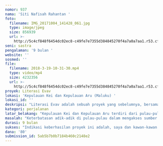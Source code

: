 ```yaml
---
nomor: 937
nama: 'Siti Nafisah Rahantan '
foto:
  filename: IMG_20171004_141428_061.jpg
  type: image/jpeg
  size: 856939
  url: >-
    http://5c4cf848f6454dc02ec8-c49fe7e7355d384845270f4a7a0a7aa1.r53.cf2.rackcdn.com/8407b4b1-cd7a-48a2-9dc1-3ff32c87c26a/IMG_20171004_141428_061.jpg
seni: sastra
pengalaman: '9 bulan '
website: ''
sosmed: ''
file:
  filename: 2018-3-19-10-31-30.mp4
  type: video/mp4
  size: 4232356
  url: >-
    http://5c4cf848f6454dc02ec8-c49fe7e7355d384845270f4a7a0a7aa1.r53.cf2.rackcdn.com/59e5fde6-97bc-4466-a1ea-38d706dd9047/2018-3-19-10-31-30.mp4
proyek: Literasi Evav
lokasi: 'Kepulauan Kei dan Kepulauan Aru (Maluku) '
lokasi_id: ''
deskripsi: "Literasi Evav adalah sebuah proyek yang sebelumnya, bersama kawan-kawan, telah kami laksanakan di Kota Tual dengan nana Mawar Puisi; roadshow dari sekolah ke sekolah untuk mengenalkan adik-adik pada gerakan literasi, seni dan sastra.\r\n\r\nSelanjutnya, saya ingin agar agenda ini juga bisa menyentuh adik-adik yang tinggal di pulau-pulau. Saya ingin menularkan dan membangkitkan kecintaan adik-adik pada seni dan sastra lewat beberapa agenda seperti: lapak membaca, pembacaan puisi, pembacaan cerita, mendongeng, kelas menulis, nonton bareng, dan saya juga akan melibatkan kawan-kawan di bidang seni, seperti melukis dan teater, untuk mengisi kegiatan ini.\r\n\r\nKegiatan ini akan dilaksanakan di desa-desa yang sulit dijangkau yang masih berada di sekitar Kepulauan Kei dan Kepulauan Aru. "
kategori: perjalanan
latar_belakang: "Kepulauan Kei dan Kepulauan Aru terdiri dari pulau-pulau yang tidak hanya sulit dijangkau, tapi juga belum tersentuh cahaya listrik dan cahaya pendidikan.\r\n\r\nKerap saya temui adik-adik lulusan sekolah di pulau-pulau tidak bisa membaca sama sekali, meskipun sudah lulus SMP atau SMA. Adik-adik ini, mereka punya semangat dan bakat yang bagus, sayang tidak didukung oleh guru maupun orang tua.\r\n\r\nBagi sebagian besar orang, rumus hidup bahagia adalah: sekolah yang baik, kuliah yang benar, wisuda, jadi PNS, menikah, lalu pensiun. Bukan rahasia umum. \r\n\r\nSaya ingin mereka berani bermimpi, berani berkarya. Bahwa tujuan hidup tidak melulu menjadi pegawai pemerintahan. Setiap orang bisa menjadi apapun yang mereka impikan. Lewat literasi, seni dan sastra saya ingin pikiran mereka terbuka. "
masalah: "Keterbatasan adik-adik di pulau-pulau dalam mengakses sumber pendidikan, seni dan sastra, serta minimnya dukungan lingkungan sekitar adalah salah satu alasan mengapa proyek ini penting untuk saya dan kawan-kawan laksanakan. \r\n\r\nYang utama adalah, bagaimana masyarakat merumuskan arti bahagia; jadi PNS lalu pensiun. Satu rumus yang diturunkan dari generasi ke genarasi, sehingga seolah menutup impian anak-anak untuk menjadi apanyang diinginkan. Sesuai minta dan bakatnya. \r\n\r\nSaya berharap dengan mengenalkan adik-adik agar melek literasi, seni dan sastra, dapat sedikit memberikan pencerahan dan harapan untuk bermimpi lebih tinggi. \r\n\r\n\r\n\r\n\r\n\r\n"
durasi: 9 bulan
sukses: "Indikasi keberhasilan proyek ini adalah, saya dan kawan-kawan dapat melakukan roadshow Literasi Evav paling tidak di 20 pulauh daerah sekitar Kepulauan Kei dan Kepulauan Aru.\r\n\r\nDi akhir proyek kami akan mengumpulkan karya-karya adik-adik adik dalam bentuk tulisan berupa puisi atau karya fiksi lainnya untuk dibukukan. "
dana: '80'
submission_id: 5ab5b7b0b7184b460c2148e2
---
```

